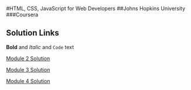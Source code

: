 #HTML, CSS, JavaScript for Web Developers ##Johns Hopkins University ###Coursera


##  Solution Links


**Bold** and _Italic_ and `Code` text

[Module 2 Solution ](https://ebook-wd.github.io/coursera/module2-solution) 

[Module 3 Solution ](https://ebook-wd.github.io/coursera/module3-solution) 

[Module 4 Solution ](https://ebook-wd.github.io/coursera/module4-solution) 



